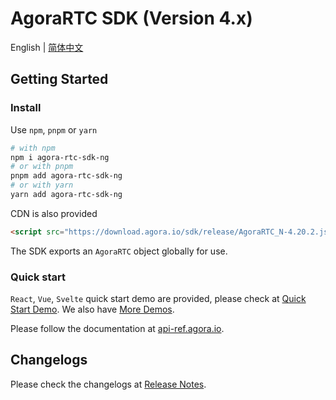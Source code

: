 # AgoraRTC SDK (Version 4.x)

English | [简体中文](https://github.com/AgoraIO/agora-rtc-web/blob/main/README-zh_CN.md)

## Getting Started

### Install

Use `npm`, `pnpm` or `yarn`

```bash
# with npm
npm i agora-rtc-sdk-ng
# or with pnpm
pnpm add agora-rtc-sdk-ng
# or with yarn
yarn add agora-rtc-sdk-ng
```

CDN is also provided

```html
<script src="https://download.agora.io/sdk/release/AgoraRTC_N-4.20.2.js"></script>
```

The SDK exports an `AgoraRTC` object globally for use.

### Quick start

`React`, `Vue`, `Svelte` quick start demo are provided, please check at [Quick Start Demo](https://github.com/AgoraIO/agora-rtc-web/blob/main/projects).
We also have [More Demos](https://github.com/AgoraIO/API-Examples-Web/tree/main/Demo).

Please follow the documentation at [api-ref.agora.io](https://api-ref.agora.io/en/voice-sdk/web/4.x/index.html).

## Changelogs

Please check the changelogs at [Release Notes](https://docs.agora.io/en/video-calling/overview/release-notes?platform=web).
